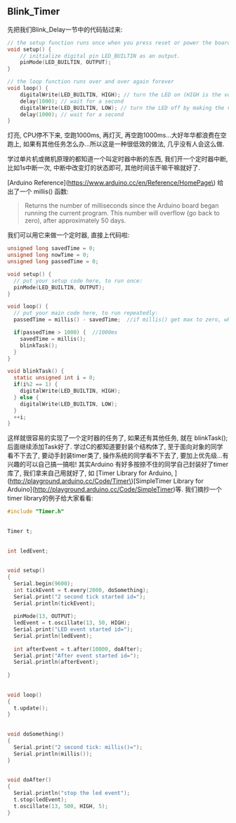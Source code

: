 ## Blink\_Timer

先把我们Blink\_Delay一节中的代码贴过来:

```c
// the setup function runs once when you press reset or power the board
void setup() {
    // initialize digital pin LED_BUILTIN as an output.
    pinMode(LED_BUILTIN, OUTPUT);
}

// the loop function runs over and over again forever
void loop() {
    digitalWrite(LED_BUILTIN, HIGH); // turn the LED on (HIGH is the voltage level)
    delay(1000); // wait for a second
    digitalWrite(LED_BUILTIN, LOW); // turn the LED off by making the voltage LOW
    delay(1000); // wait for a second
}
```

灯亮, CPU停不下来, 空跑1000ms, 再灯灭, 再空跑1000ms...大好年华都浪费在空跑上, 如果有其他任务怎么办...所以这是一种很低效的做法, 几乎没有人会这么做.

学过单片机或微机原理的都知道一个叫定时器中断的东西, 我们开一个定时器中断, 比如1s中断一次, 中断中改变灯的状态即可, 其他时间该干嘛干嘛就好了.

[Arduino Reference](https://www.arduino.cc/en/Reference/HomePage\) 给出了一个 millis\(\) 函数:

> Returns the number of milliseconds since the Arduino board began running the current program. This number will overflow \(go back to zero\), after approximately 50 days.

我们可以用它来做一个定时器, 直接上代码啦:

```c
unsigned long savedTime = 0;
unsigned long nowTime = 0;
unsigned long passedTime = 0;

void setup() {
  // put your setup code here, to run once:
  pinMode(LED_BUILTIN, OUTPUT);
}

void loop() {
  // put your main code here, to run repeatedly:
  passedTime = millis() - savedTime;  //if millis() get max to zero, what will happen? 

  if(passedTime > 1000) {  //1000ms
    savedTime = millis();
    blinkTask();
  }
}

void blinkTask() {
  static unsigned int i = 0;
  if(i%2 == 1) {
    digitalWrite(LED_BUILTIN, HIGH);
  } else {
    digitalWrite(LED_BUILTIN, LOW);
  }
  ++i;
}
```

这样就很容易的实现了一个定时器的任务了, 如果还有其他任务, 就在 blinkTask\(\); 后面继续添加Task好了.  学过C的都知道要封装个结构体了, 至于面向对象的同学看不下去了, 要动手封装timer类了, 操作系统的同学看不下去了, 要加上优先级...有兴趣的可以自己搞一搞啦! 其实Arduino 有好多按捺不住的同学自己封装好了timer库了, 我们拿来自己用就好了, 如 [Timer Library for Arduino, ](http://playground.arduino.cc/Code/Timer\)[SimpleTimer Library for Arduino]\(http://playground.arduino.cc/Code/SimpleTimer)等. 我们摘抄一个timer library的例子给大家看看: 

```c
#include "Timer.h"
 
 
Timer t;
 
 
int ledEvent;
 
 
void setup()
{
  Serial.begin(9600);
  int tickEvent = t.every(2000, doSomething);
  Serial.print("2 second tick started id=");
  Serial.println(tickEvent);
 
  pinMode(13, OUTPUT);
  ledEvent = t.oscillate(13, 50, HIGH);
  Serial.print("LED event started id=");
  Serial.println(ledEvent);
 
  int afterEvent = t.after(10000, doAfter);
  Serial.print("After event started id=");
  Serial.println(afterEvent);
 
}
 
 
void loop()
{
  t.update();
}
 
 
void doSomething()
{
  Serial.print("2 second tick: millis()=");
  Serial.println(millis());
}
 
 
void doAfter()
{
  Serial.println("stop the led event");
  t.stop(ledEvent);
  t.oscillate(13, 500, HIGH, 5);
} 
```



